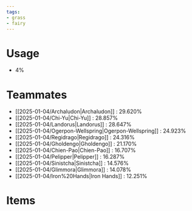 ```yaml
---
tags:
- grass
- fairy
---
```

# Usage
- 4%
# Teammates
- [[2025-01-04/Archaludon|Archaludon]] : 29.620%
- [[2025-01-04/Chi-Yu|Chi-Yu]] : 28.857%
- [[2025-01-04/Landorus|Landorus]] : 28.647%
- [[2025-01-04/Ogerpon-Wellspring|Ogerpon-Wellspring]] : 24.923%
- [[2025-01-04/Regidrago|Regidrago]] : 24.316%
- [[2025-01-04/Gholdengo|Gholdengo]] : 21.170%
- [[2025-01-04/Chien-Pao|Chien-Pao]] : 16.707%
- [[2025-01-04/Pelipper|Pelipper]] : 16.287%
- [[2025-01-04/Sinistcha|Sinistcha]] : 14.576%
- [[2025-01-04/Glimmora|Glimmora]] : 14.078%
- [[2025-01-04/Iron%20Hands|Iron Hands]] : 12.251%
# Items